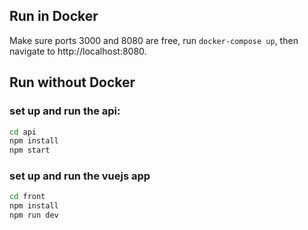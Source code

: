 ## Run in Docker

Make sure ports 3000 and 8080 are free, run `docker-compose up`, then navigate to http://localhost:8080.

## Run without Docker

### set up and run the api:

```sh
cd api
npm install
npm start
```

### set up and run the vuejs app

```sh
cd front
npm install
npm run dev
```
